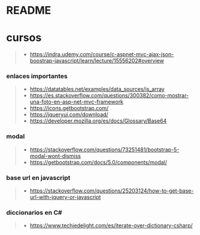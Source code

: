 # README


# cursos
>- https://indra.udemy.com/course/c-aspnet-mvc-ajax-json-boostrap-javascript/learn/lecture/15556202#overview

### enlaces importantes
>- https://datatables.net/examples/data_sources/js_array
>- https://es.stackoverflow.com/questions/300382/como-mostrar-una-foto-en-asp-net-mvc-framework
>- https://icons.getbootstrap.com/
>- https://jqueryui.com/download/
>- https://developer.mozilla.org/es/docs/Glossary/Base64	
### modal
>- https://stackoverflow.com/questions/73251481/bootstrap-5-modal-wont-dismiss
>- https://getbootstrap.com/docs/5.0/components/modal/

### base url en javascript
>- https://stackoverflow.com/questions/25203124/how-to-get-base-url-with-jquery-or-javascript


### diccionarios en C#
>- https://www.techiedelight.com/es/iterate-over-dictionary-csharp/
